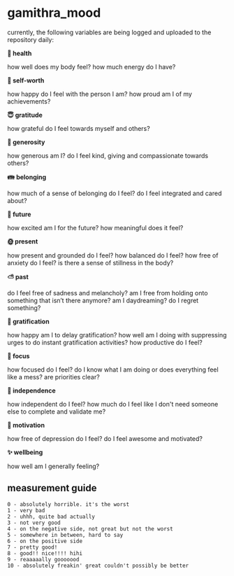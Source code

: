 # gamithra_mood
currently, the following variables are being logged and uploaded to the repository daily:

**🔋 health**

how well does my body feel? how much energy do I have?


**🥇 self-worth**

how happy do I feel with the person I am? how proud am I of my achievements?


**😇 gratitude**

how grateful do I feel towards myself and others?


**💝 generosity**

how generous am I? do I feel kind, giving and compassionate towards others?


**👪 belonging**

how much of a sense of belonging do I feel? do I feel integrated and cared about?


**🙂 future**

how excited am I for the future? how meaningful does it feel?


**🌞 present**

how present and grounded do I feel? how balanced do I feel? how free of anxiety do I feel? is there a sense of stillness in the body?


**⛅ past**

do I feel free of sadness and melancholy? am I free from holding onto something that isn’t there anymore? am I daydreaming? do I regret something? 


**🧪 gratification**

how happy am I to delay gratification? how well am I doing with suppressing urges to do instant gratification activities? how 
productive do I feel?


**📌 focus**

how focused do I feel? do I know what I am doing or does everything feel like a mess? are priorities clear?


**🥰 independence**

how independent do I feel? how much do I feel like I don't need someone else to complete and validate me?


**🌻 motivation**

how free of depression do I feel? do I feel awesome and motivated?


**✨ wellbeing**

how well am I generally feeling?




## measurement guide
```
0 - absolutely horrible. it's the worst
1 - very bad
2 - uhhh, quite bad actually
3 - not very good
4 - on the negative side, not great but not the worst
5 - somewhere in between, hard to say
6 - on the positive side
7 - pretty good!
8 - good!! nice!!!! hihi
9 - reaaaaally gooooood
10 - absolutely freakin' great couldn't possibly be better
```

